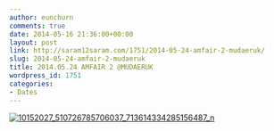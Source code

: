 ```yaml
---
author: eunchurn
comments: true
date: 2014-05-16 21:36:00+00:00
layout: post
link: http://saram12saram.com/1751/2014-05-24-amfair-2-mudaeruk/
slug: 2014-05-24-amfair-2-mudaeruk
title: 2014.05.24 AMFAIR 2 @MUDAERUK
wordpress_id: 1751
categories:
- Dates
---
```


[![10152027_510726785706037_713614334285156487_n](http://saram12saram.com/wp-content/uploads/2014/05/10152027_510726785706037_713614334285156487_n.jpg)](https://www.facebook.com/events/616673015067584)
